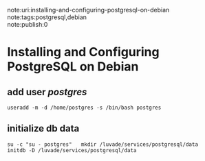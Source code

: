 note:uri:installing-and-configuring-postgresql-on-debian  
note:tags:postgresql,debian  
note:publish:0  

# Installing and Configuring PostgreSQL on Debian

## add user *postgres*
`useradd -m -d /home/postgres -s /bin/bash postgres`

## initialize db data
`
su -c "su - postgres"  
mkdir /luvade/services/postgresql/data  
initdb -D /luvade/services/postgresql/data
`
